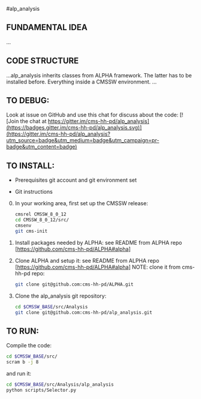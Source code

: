 #alp_analysis

## FUNDAMENTAL IDEA
...

## CODE STRUCTURE
...alp_analysis inherits classes from ALPHA framework.
The latter has to be installed before.
Everything inside a CMSSW environment. ...

## TO DEBUG:
Look at issue on GitHub and use this chat for discuss about the code:
[![Join the chat at https://gitter.im/cms-hh-pd/alp_analysis](https://badges.gitter.im/cms-hh-pd/alp_analysis.svg)](https://gitter.im/cms-hh-pd/alp_analysis?utm_source=badge&utm_medium=badge&utm_campaign=pr-badge&utm_content=badge)

## TO INSTALL:
- Prerequisites
git account and git environment set

- Git instructions
0. In your working area, first set up the CMSSW release:
   ```bash
   cmsrel CMSSW_8_0_12
   cd CMSSW_8_0_12/src/
   cmsenv
   git cms-init
   ```
1. Install packages needed by ALPHA:
see README from ALPHA repo [https://github.com/cms-hh-pd/ALPHA#alpha]

2. Clone ALPHA and setup it:
see README from ALPHA repo [https://github.com/cms-hh-pd/ALPHA#alpha]
   NOTE: clone it from cms-hh-pd repo:
   ```bash
   git clone git@github.com:cms-hh-pd/ALPHA.git
   ```

3. Clone the alp_analysis git repository:
   ```bash
   cd $CMSSW_BASE/src/Analysis
   git clone git@github.com:cms-hh-pd/alp_analysis.git
   ```

## TO RUN:
Compile the code:
```bash
cd $CMSSW_BASE/src/
scram b -j 8
```
and run it:
```bash
cd $CMSSW_BASE/src/Analysis/alp_analysis
python scripts/Selector.py
```
